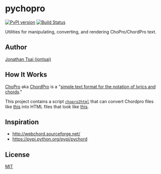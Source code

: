 # pychopro
[![PyPI version](https://badge.fury.io/py/chopro.svg)](https://badge.fury.io/py/chopro)
[![Build Status](https://travis-ci.org/jontsai/pychopro.svg?branch=master)](https://travis-ci.org/jontsai/pychopro)

Utilities for manipulating, converting, and rendering ChoPro/ChordPro text.

## Author

[Jonathan Tsai (jontsai)](https://github.com/jontsai)

## How It Works

[ChoPro](https://en.wikipedia.org/wiki/ChordPro) aka [ChordPro](http://www.chordpro.org/) is a "[simple text format for the notation of lyrics and chords](http://www.chordpro.org/chordpro/ChordPro-File-Format-Specification.html)."

This project contains a script [`chopro2html`](https://github.com/jontsai/pychopro/blob/master/chopro/chopro2html.py) that can convert Chordpro files like [this](https://raw.githubusercontent.com/jontsai/pychopro/master/demo/twinkle_twinkle_little_star.chopro) into HTML files that look like [this](http://jontsai.github.io/pychopro/demo/twinkle.html).

## Inspiration

* <http://webchord.sourceforge.net/>
* <https://pypi.python.org/pypi/pychord>

## License

[MIT](https://github.com/jontsai/pychopro/blob/master/LICENSE)

